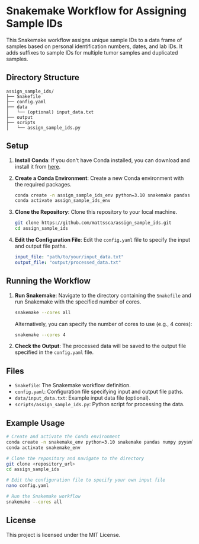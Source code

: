 # Snakemake Workflow for Assigning Sample IDs

This Snakemake workflow assigns unique sample IDs to a data frame of samples based on personal identification numbers, dates, and lab IDs. It adds suffixes to sample IDs for multiple tumor samples and duplicated samples.

## Directory Structure

```
assign_sample_ids/
├── Snakefile
├── config.yaml
├── data
│   └── (optional) input_data.txt
├── output
├── scripts
│   └── assign_sample_ids.py
```

## Setup

1. **Install Conda**: If you don't have Conda installed, you can download and install it from [here](https://docs.conda.io/projects/conda/en/latest/user-guide/install/index.html).

2. **Create a Conda Environment**: Create a new Conda environment with the required packages.

   ```sh
   conda create -n assign_sample_ids_env python=3.10 snakemake pandas numpy pyyaml
   conda activate assign_sample_ids_env
   ```

3. **Clone the Repository**: Clone this repository to your local machine.

   ```sh
   git clone https://github.com/mattssca/assign_sample_ids.git
   cd assign_sample_ids
   ```

4. **Edit the Configuration File**: Edit the `config.yaml` file to specify the input and output file paths.

   ```yaml
   input_file: "path/to/your/input_data.txt"
   output_file: "output/processed_data.txt"
   ```

## Running the Workflow

1. **Run Snakemake**: Navigate to the directory containing the `Snakefile` and run Snakemake with the specified number of cores.

   ```sh
   snakemake --cores all
   ```

   Alternatively, you can specify the number of cores to use (e.g., 4 cores):

   ```sh
   snakemake --cores 4
   ```

2. **Check the Output**: The processed data will be saved to the output file specified in the `config.yaml` file.

## Files

- `Snakefile`: The Snakemake workflow definition.
- `config.yaml`: Configuration file specifying input and output file paths.
- `data/input_data.txt`: Example input data file (optional).
- `scripts/assign_sample_ids.py`: Python script for processing the data.

## Example Usage

```sh
# Create and activate the Conda environment
conda create -n snakemake_env python=3.10 snakemake pandas numpy pyyaml
conda activate snakemake_env

# Clone the repository and navigate to the directory
git clone <repository_url>
cd assign_sample_ids

# Edit the configuration file to specify your own input file
nano config.yaml

# Run the Snakemake workflow
snakemake --cores all
```

## License

This project is licensed under the MIT License.